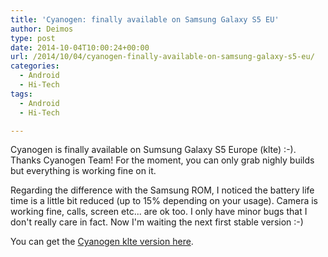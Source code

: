 ```yaml
---
title: 'Cyanogen: finally available on Samsung Galaxy S5 EU'
author: Deimos
type: post
date: 2014-10-04T10:00:24+00:00
url: /2014/10/04/cyanogen-finally-available-on-samsung-galaxy-s5-eu/
categories:
  - Android
  - Hi-Tech
tags:
  - Android
  - Hi-Tech

---
```


Cyanogen is finally available on Sumsung Galaxy S5 Europe (klte) :-). Thanks Cyanogen Team! For the moment, you can only grab nighly builds but everything is working fine on it.

Regarding the difference with the Samsung ROM, I noticed the battery life time is a little bit reduced (up to 15% depending on your usage). Camera is working fine, calls, screen etc... are ok too. I only have minor bugs that I don't really care in fact. Now I'm waiting the next first stable version :-)

You can get the [Cyanogen klte version here](http://download.cyanogenmod.org/?device=klte&#038;type=).